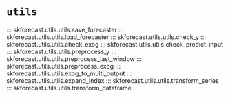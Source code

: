 # `utils`

::: skforecast.utils.utils.save_forecaster
::: skforecast.utils.utils.load_forecaster
::: skforecast.utils.utils.check_y
::: skforecast.utils.utils.check_exog
::: skforecast.utils.utils.check_predict_input
::: skforecast.utils.utils.preprocess_y
::: skforecast.utils.utils.preprocess_last_window
::: skforecast.utils.utils.preprocess_exog
::: skforecast.utils.utils.exog_to_multi_output
::: skforecast.utils.utils.expand_index
::: skforecast.utils.utils.transform_series
::: skforecast.utils.utils.transform_dataframe


